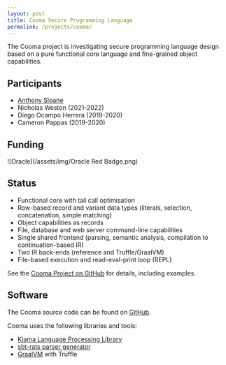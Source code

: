 ```yaml
---
layout: post
title: Cooma Secure Programming Language
permalink: /projects/cooma/
---
```


The Cooma project is investigating secure programming language design based on a pure functional core language and fine-grained object capabilities.

## Participants

* [Anthony Sloane](https://inkytonik.github.io)
* Nicholas Weston (2021-2022)
* Diego Ocampo Herrera (2019-2020)
* Cameron Pappas (2019-2020)

## Funding

![Oracle](/assets/img/Oracle Red Badge.png)

## Status

* Functional core with tail call optimisation
* Row-based record and variant data types (literals, selection, concatenation, simple matching)
* Object capabilities as records
* File, database and web server command-line capabilities
* Single shared frontend (parsing, semantic analysis, compilation to continuation-based IR)
* Two IR back-ends (reference and Truffle/GraalVM)
* File-based execution and read-eval-print loop (REPL)

See the [Cooma Project on GitHub](https://github.com/inkytonik/cooma) for details, including examples.

## Software

The Cooma source code can be found on [GitHub](https://github.com/inkytonik/cooma).

Cooma uses the following libraries and tools:

* [Kiama Language Processing Library](/projects/kiama)
* [sbt-rats parser generator](/projects/sbtrats)
* [GraalVM](https://www.graalvm.org/) with Truffle
